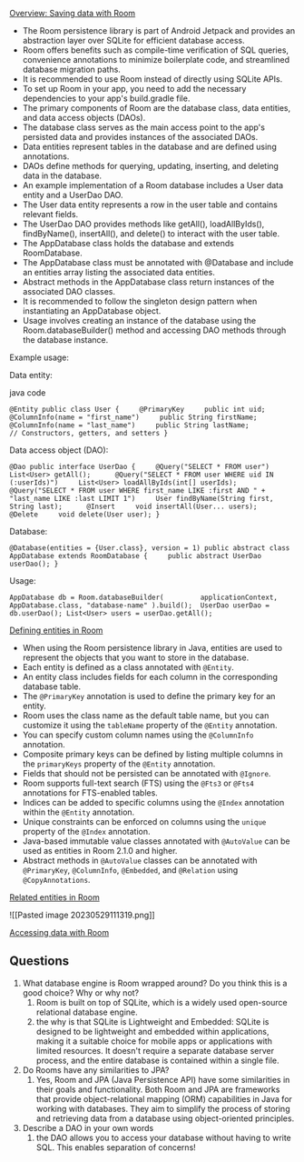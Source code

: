 [Overview: Saving data with Room](https://developer.android.com/training/data-storage/room)

- The Room persistence library is part of Android Jetpack and provides an abstraction layer over SQLite for efficient database access.
- Room offers benefits such as compile-time verification of SQL queries, convenience annotations to minimize boilerplate code, and streamlined database migration paths.
- It is recommended to use Room instead of directly using SQLite APIs.
- To set up Room in your app, you need to add the necessary dependencies to your app's build.gradle file.
- The primary components of Room are the database class, data entities, and data access objects (DAOs).
- The database class serves as the main access point to the app's persisted data and provides instances of the associated DAOs.
- Data entities represent tables in the database and are defined using annotations.
- DAOs define methods for querying, updating, inserting, and deleting data in the database.
- An example implementation of a Room database includes a User data entity and a UserDao DAO.
- The User data entity represents a row in the user table and contains relevant fields.
- The UserDao DAO provides methods like getAll(), loadAllByIds(), findByName(), insertAll(), and delete() to interact with the user table.
- The AppDatabase class holds the database and extends RoomDatabase.
- The AppDatabase class must be annotated with @Database and include an entities array listing the associated data entities.
- Abstract methods in the AppDatabase class return instances of the associated DAO classes.
- It is recommended to follow the singleton design pattern when instantiating an AppDatabase object.
- Usage involves creating an instance of the database using the Room.databaseBuilder() method and accessing DAO methods through the database instance.

Example usage:

Data entity:

java code

`@Entity public class User {     @PrimaryKey     public int uid;          @ColumnInfo(name = "first_name")     public String firstName;          @ColumnInfo(name = "last_name")     public String lastName;          // Constructors, getters, and setters }`

Data access object (DAO):

`@Dao public interface UserDao {     @Query("SELECT * FROM user")     List<User> getAll();      @Query("SELECT * FROM user WHERE uid IN (:userIds)")     List<User> loadAllByIds(int[] userIds);      @Query("SELECT * FROM user WHERE first_name LIKE :first AND " +            "last_name LIKE :last LIMIT 1")     User findByName(String first, String last);      @Insert     void insertAll(User... users);      @Delete     void delete(User user); }`

Database:

`@Database(entities = {User.class}, version = 1) public abstract class AppDatabase extends RoomDatabase {     public abstract UserDao userDao(); }`

Usage:

`AppDatabase db = Room.databaseBuilder(         applicationContext,         AppDatabase.class, "database-name" ).build();  UserDao userDao = db.userDao(); List<User> users = userDao.getAll();`


[Defining entities in Room](https://developer.android.com/training/data-storage/room/defining-data)
- When using the Room persistence library in Java, entities are used to represent the objects that you want to store in the database.
- Each entity is defined as a class annotated with `@Entity`.
- An entity class includes fields for each column in the corresponding database table.
- The `@PrimaryKey` annotation is used to define the primary key for an entity.
- Room uses the class name as the default table name, but you can customize it using the `tableName` property of the `@Entity` annotation.
- You can specify custom column names using the `@ColumnInfo` annotation.
- Composite primary keys can be defined by listing multiple columns in the `primaryKeys` property of the `@Entity` annotation.
- Fields that should not be persisted can be annotated with `@Ignore`.
- Room supports full-text search (FTS) using the `@Fts3` or `@Fts4` annotations for FTS-enabled tables.
- Indices can be added to specific columns using the `@Index` annotation within the `@Entity` annotation.
- Unique constraints can be enforced on columns using the `unique` property of the `@Index` annotation.
- Java-based immutable value classes annotated with `@AutoValue` can be used as entities in Room 2.1.0 and higher.
- Abstract methods in `@AutoValue` classes can be annotated with `@PrimaryKey`, `@ColumnInfo`, `@Embedded`, and `@Relation` using `@CopyAnnotations`.

[Related entities in Room](https://developer.android.com/training/data-storage/room/relationships)












![[Pasted image 20230529111319.png]]

[Accessing data with Room](https://developer.android.com/training/data-storage/room/accessing-data#java)

## Questions

1. What database engine is Room wrapped around? Do you think this is a good choice? Why or why not?
	1. Room is built on top of SQLite, which is a widely used open-source relational database engine.
	2. the why is that SQLite is Lightweight and Embedded: SQLite is designed to be lightweight and embedded within applications, making it a suitable choice for mobile apps or applications with limited resources. It doesn't require a separate database server process, and the entire database is contained within a single file.
2. Do Rooms have any similarities to JPA?
	1. Yes, Room and JPA (Java Persistence API) have some similarities in their goals and functionality. Both Room and JPA are frameworks that provide object-relational mapping (ORM) capabilities in Java for working with databases. They aim to simplify the process of storing and retrieving data from a database using object-oriented principles.
3. Describe a DAO in your own words
	1. the DAO allows you to access your database without having to write SQL. This enables separation of concerns! 